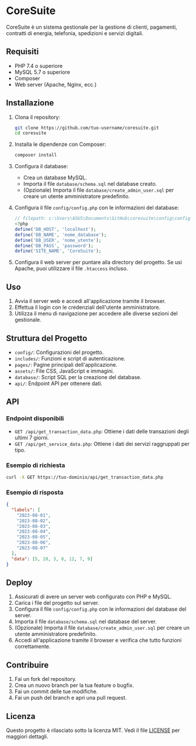 # CoreSuite

CoreSuite è un sistema gestionale per la gestione di clienti, pagamenti, contratti di energia, telefonia, spedizioni e servizi digitali.

## Requisiti

- PHP 7.4 o superiore
- MySQL 5.7 o superiore
- Composer
- Web server (Apache, Nginx, ecc.)

## Installazione

1. Clona il repository:

   ```bash
   git clone https://github.com/tuo-username/coresuite.git
   cd coresuite
   ```

2. Installa le dipendenze con Composer:

   ```bash
   composer install
   ```

3. Configura il database:

   - Crea un database MySQL.
   - Importa il file `database/schema.sql` nel database creato.
   - (Opzionale) Importa il file `database/create_admin_user.sql` per creare un utente amministratore predefinito.

4. Configura il file `config/config.php` con le informazioni del database:

   ```php
   // filepath: c:\Users\ASUS\Documents\GitHub\coresuite\config\config.php
   <?php
   define('DB_HOST', 'localhost');
   define('DB_NAME', 'nome_database');
   define('DB_USER', 'nome_utente');
   define('DB_PASS', 'password');
   define('SITE_NAME', 'CoreSuite');
   ```

5. Configura il web server per puntare alla directory del progetto. Se usi Apache, puoi utilizzare il file `.htaccess` incluso.

## Uso

1. Avvia il server web e accedi all'applicazione tramite il browser.
2. Effettua il login con le credenziali dell'utente amministratore.
3. Utilizza il menu di navigazione per accedere alle diverse sezioni del gestionale.

## Struttura del Progetto

- `config/`: Configurazioni del progetto.
- `includes/`: Funzioni e script di autenticazione.
- `pages/`: Pagine principali dell'applicazione.
- `assets/`: File CSS, JavaScript e immagini.
- `database/`: Script SQL per la creazione del database.
- `api/`: Endpoint API per ottenere dati.

## API

### Endpoint disponibili

- `GET /api/get_transaction_data.php`: Ottiene i dati delle transazioni degli ultimi 7 giorni.
- `GET /api/get_service_data.php`: Ottiene i dati dei servizi raggruppati per tipo.

### Esempio di richiesta

```bash
curl -X GET https://tuo-dominio/api/get_transaction_data.php
```

### Esempio di risposta

```json
{
  "labels": [
    "2023-08-01",
    "2023-08-02",
    "2023-08-03",
    "2023-08-04",
    "2023-08-05",
    "2023-08-06",
    "2023-08-07"
  ],
  "data": [5, 10, 3, 8, 12, 7, 9]
}
```

## Deploy

1. Assicurati di avere un server web configurato con PHP e MySQL.
2. Carica i file del progetto sul server.
3. Configura il file `config/config.php` con le informazioni del database del server.
4. Importa il file `database/schema.sql` nel database del server.
5. (Opzionale) Importa il file `database/create_admin_user.sql` per creare un utente amministratore predefinito.
6. Accedi all'applicazione tramite il browser e verifica che tutto funzioni correttamente.

## Contribuire

1. Fai un fork del repository.
2. Crea un nuovo branch per la tua feature o bugfix.
3. Fai un commit delle tue modifiche.
4. Fai un push del branch e apri una pull request.

## Licenza

Questo progetto è rilasciato sotto la licenza MIT. Vedi il file [LICENSE](LICENSE) per maggiori dettagli.
